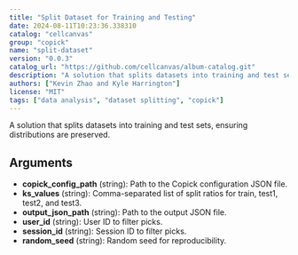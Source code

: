```yaml
---
title: "Split Dataset for Training and Testing"
date: 2024-08-11T10:23:36.338310
catalog: "cellcanvas"
group: "copick"
name: "split-dataset"
version: "0.0.3"
catalog_url: "https://github.com/cellcanvas/album-catalog.git"
description: "A solution that splits datasets into training and test sets, ensuring distributions are preserved."
authors: ["Kevin Zhao and Kyle Harrington"]
license: "MIT"
tags: ["data analysis", "dataset splitting", "copick"]
---
```


A solution that splits datasets into training and test sets, ensuring distributions are preserved.

## Arguments

- **copick_config_path** (string): Path to the Copick configuration JSON file.
- **ks_values** (string): Comma-separated list of split ratios for train, test1, test2, and test3.
- **output_json_path** (string): Path to the output JSON file.
- **user_id** (string): User ID to filter picks.
- **session_id** (string): Session ID to filter picks.
- **random_seed** (string): Random seed for reproducibility.

